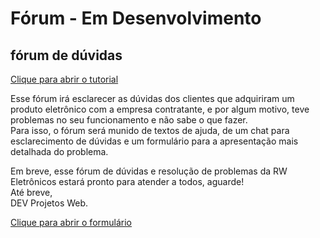 <h1>Fórum - Em Desenvolvimento</h1>
<h2>fórum de dúvidas</h2>

<a href="https://homura-san.github.io/Forum-de-Duvidas/tutorial">Clique para abrir o tutorial</a>
<div>
<p>Esse fórum irá esclarecer as dúvidas dos clientes que adquiriram um produto eletrônico com a empresa contratante, e por algum motivo, teve problemas no seu funcionamento e não sabe o que fazer.<br> Para isso, o fórum será munido de textos de ajuda, de um chat para esclarecimento de dúvidas e um formulário para a apresentação mais detalhada do problema.</p>
 </div>
<div><p>Em breve, esse fórum de dúvidas e resolução de problemas da RW Eletrônicos estará pronto para atender a todos, aguarde!<br>
Até breve,<br>
DEV Projetos Web.</p>

<a href="https://homura-san.github.io/Forum-de-Duvidas/form">Clique para abrir o formulário</a>
